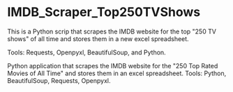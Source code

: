 # IMDB_Scraper_Top250TVShows

This is a Python scrip that scrapes the IMDB website for the top "250 TV shows" of all time and stores them in a new excel spreadsheet.

Tools: Requests, Openpyxl, BeautifulSoup, and Python.

Python application that scrapes the IMDB website for the "250 Top Rated Movies of All Time" and stores them in an excel spreadsheet. 
Tools: Python, BeautifulSoup, Requests, Openpyxl.
